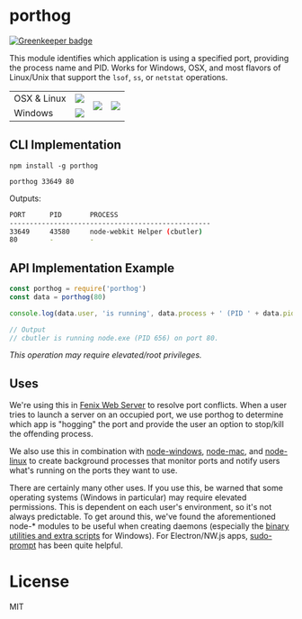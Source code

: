 # porthog

[![Greenkeeper badge](https://badges.greenkeeper.io/coreybutler/porthog.svg)](https://greenkeeper.io/)

This module identifies which application is using a specified
port, providing the process name and PID. Works for Windows, OSX, and most flavors of Linux/Unix that support the `lsof`, `ss`, or `netstat` operations.

<table>
  <tr>
    <td>OSX & Linux</td><td><a href"https://travis-ci.org/coreybutler/porthog"><img src="https://travis-ci.org/coreybutler/porthog.svg?branch=master"/></a></td>
    <td rowspan="2">
      <a href="https://github.com/feross/standard" target="_blank">
        <img src="https://cdn.rawgit.com/feross/standard/master/badge.svg"/>
      </a>
    </td>
    <td rowspan="2">
      <a href="https://npmjs.org/package/porthog" target="_blank"><img src="https://nodei.co/npm/porthog.png"/></a>
    </td>
  </tr>
  <tr>
    <td>Windows</td><td><img src="https://ci.appveyor.com/api/projects/status/9bno1artnhr9r45o"/></td>
  </tr>
</table>

## CLI Implementation

`npm install -g porthog`

`porthog 33649 80`

Outputs:

```sh
PORT      PID       PROCESS
--------------------------------------------------
33649     43580     node-webkit Helper (cbutler)
80        -         -
```

## API Implementation Example

```js
const porthog = require('porthog')
const data = porthog(80)

console.log(data.user, 'is running', data.process + ' (PID ' + data.pid + ') on port 80.')

// Output
// cbutler is running node.exe (PID 656) on port 80.
```

_This operation may require elevated/root privileges._

## Uses

We're using this in [Fenix Web Server](http://fenixwebserver.com)
to resolve port conflicts. When a user tries to launch a server
on an occupied port, we use porthog to determine which app is
"hogging" the port and provide the user an option to stop/kill the offending process.

We also use this in combination with [node-windows](https://github.com/coreybutler/node-windows),
[node-mac](https://github.com/coreybutler/node-mac), and
[node-linux](https://github.com/coreybutler/node-linux) to
create background processes that monitor ports and notify
users what's running on the ports they want to use.

There are certainly many other uses. If you use this, be
warned that some operating systems (Windows in particular)
may require elevated permissions. This is dependent on
each user's environment, so it's not always predictable. To
get around this, we've found the aforementioned node-* modules
to be useful when creating daemons (especially the [binary utilities and extra  scripts](https://github.com/coreybutler/node-windows/tree/master/bin) for Windows). For Electron/NW.js apps,
[sudo-prompt](https://github.com/jorangreef/sudo-prompt) has been
quite helpful.

# License

MIT

